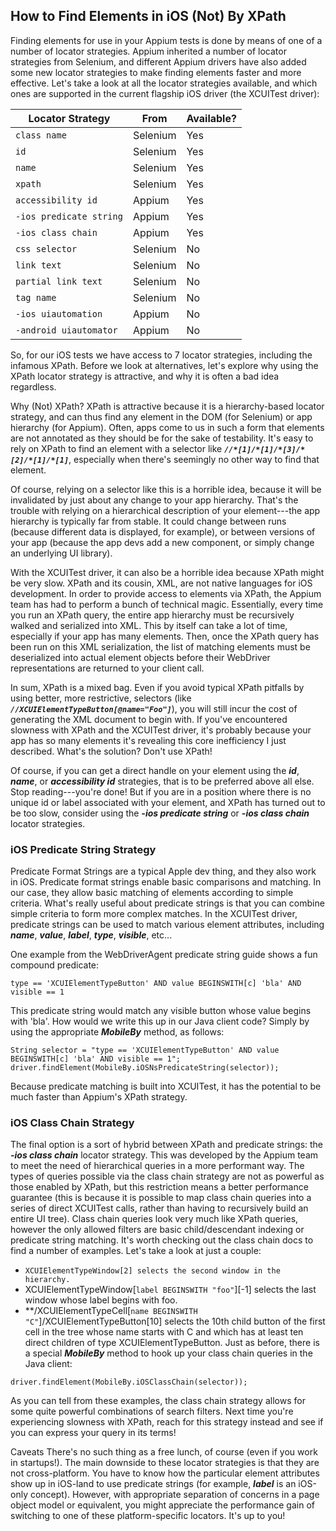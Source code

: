 ## How to Find Elements in iOS (Not) By XPath

Finding elements for use in your Appium tests is done by means of one of a number of locator strategies. Appium inherited a number of locator strategies from Selenium, and different Appium drivers have also added some new locator strategies to make finding elements faster and more effective. Let's take a look at all the locator strategies available, and which ones are supported in the current flagship iOS driver (the XCUITest driver):
<table> 
    <thead> 
        <tr> 
             <th>Locator Strategy</th> 
             <th>From</th> 
             <th>Available?</th> 
        </tr> 
    </thead> 
    <tbody>
        <tr> 
             <td><code>class name</code></td> 
             <td>Selenium</td> 
             <td>Yes</td> 
        </tr> 
        <tr> 
             <td><code>id</code></td> 
             <td>Selenium</td> 
             <td>Yes</td> 
        </tr> 
        <tr> 
             <td><code>name</code></td> 
             <td>Selenium</td> 
             <td>Yes</td> 
        </tr> 
        <tr> 
             <td><code>xpath</code></td> 
             <td>Selenium</td> 
             <td>Yes</td> 
        </tr> 
        <tr> 
             <td><code>accessibility id</code></td> 
             <td>Appium</td> 
             <td>Yes</td> 
        </tr> 
        <tr> 
             <td><code>-ios predicate string</code></td> 
             <td>Appium</td> 
             <td>Yes</td> 
        </tr> 
        <tr> 
             <td><code>-ios class chain</code></td> 
             <td>Appium</td> 
             <td>Yes</td> 
        </tr> 
        <tr> 
             <td><code>css selector</code></td> 
             <td>Selenium</td> 
             <td>No</td> 
        </tr> 
        <tr> 
             <td><code>link text</code></td> 
             <td>Selenium</td> 
             <td>No</td> 
        </tr> 
        <tr> 
             <td><code>partial link text</code></td> 
             <td>Selenium</td> 
             <td>No</td> 
        </tr> 
        <tr> 
             <td><code>tag name</code></td> 
             <td>Selenium</td> 
             <td>No</td> 
        </tr> 
        <tr> 
             <td><code>-ios uiautomation</code></td> 
             <td>Appium</td> 
             <td>No</td> 
        </tr> 
        <tr> 
             <td><code>-android uiautomator</code></td> 
             <td>Appium</td> 
             <td>No</td> 
        </tr> 
    </tbody>
</table>

So, for our iOS tests we have access to 7 locator strategies, including the infamous XPath. Before we look at alternatives, let's explore why using the XPath locator strategy is attractive, and why it is often a bad idea regardless.

Why (Not) XPath?
XPath is attractive because it is a hierarchy-based locator strategy, and can thus find any element in the DOM (for Selenium) or app hierarchy (for Appium). Often, apps come to us in such a form that elements are not annotated as they should be for the sake of testability. It's easy to rely on XPath to find an element with a selector like ***`//*[1]/*[1]/*[3]/*[2]/*[1]/*[1]`***, especially when there's seemingly no other way to find that element.

Of course, relying on a selector like this is a horrible idea, because it will be invalidated by just about any change to your app hierarchy. That's the trouble with relying on a hierarchical description of your element---the app hierarchy is typically far from stable. It could change between runs (because different data is displayed, for example), or between versions of your app (because the app devs add a new component, or simply change an underlying UI library).

With the XCUITest driver, it can also be a horrible idea because XPath might be very slow. XPath and its cousin, XML, are not native languages for iOS development. In order to provide access to elements via XPath, the Appium team has had to perform a bunch of technical magic. Essentially, every time you run an XPath query, the entire app hierarchy must be recursively walked and serialized into XML. This by itself can take a lot of time, especially if your app has many elements. Then, once the XPath query has been run on this XML serialization, the list of matching elements must be deserialized into actual element objects before their WebDriver representations are returned to your client call.

In sum, XPath is a mixed bag. Even if you avoid typical XPath pitfalls by using better, more restrictive, selectors (like ***`//XCUIElementTypeButton[@name="Foo"]`***), you will still incur the cost of generating the XML document to begin with. If you've encountered slowness with XPath and the XCUITest driver, it's probably because your app has so many elements it's revealing this core inefficiency I just described. What's the solution? Don't use XPath!

Of course, if you can get a direct handle on your element using the ***id***, ***name***, or ***accessibility id*** strategies, that is to be preferred above all else. Stop reading---you're done! But if you are in a position where there is no unique id or label associated with your element, and XPath has turned out to be too slow, consider using the ***-ios predicate string*** or ***-ios class chain*** locator strategies.

### iOS Predicate String Strategy
Predicate Format Strings are a typical Apple dev thing, and they also work in iOS. Predicate format strings enable basic comparisons and matching. In our case, they allow basic matching of elements according to simple criteria. What's really useful about predicate strings is that you can combine simple criteria to form more complex matches. In the XCUITest driver, predicate strings can be used to match various element attributes, including ***name***, ***value***, ***label***, ***type***, ***visible***, etc...

One example from the WebDriverAgent predicate string guide shows a fun compound predicate:
```
type == 'XCUIElementTypeButton' AND value BEGINSWITH[c] 'bla' AND visible == 1
```

This predicate string would match any visible button whose value begins with 'bla'. How would we write this up in our Java client code? Simply by using the appropriate ***MobileBy*** method, as follows:
```
String selector = "type == 'XCUIElementTypeButton' AND value BEGINSWITH[c] 'bla' AND visible == 1";
driver.findElement(MobileBy.iOSNsPredicateString(selector));
```

Because predicate matching is built into XCUITest, it has the potential to be much faster than Appium's XPath strategy.

### iOS Class Chain Strategy
The final option is a sort of hybrid between XPath and predicate strings: the ***-ios class chain*** locator strategy. This was developed by the Appium team to meet the need of hierarchical queries in a more performant way. The types of queries possible via the class chain strategy are not as powerful as those enabled by XPath, but this restriction means a better performance guarantee (this is because it is possible to map class chain queries into a series of direct XCUITest calls, rather than having to recursively build an entire UI tree). Class chain queries look very much like XPath queries, however the only allowed filters are basic child/descendant indexing or predicate string matching. It's worth checking out the class chain docs to find a number of examples. Let's take a look at just a couple:

- `XCUIElementTypeWindow[2] selects the second window in the hierarchy.`
- XCUIElementTypeWindow[`label BEGINSWITH "foo"`][-1] selects the last window whose label begins with foo.
- **/XCUIElementTypeCell[`name BEGINSWITH "C"`]/XCUIElementTypeButton[10] selects the 10th child button of the first cell in the tree whose name starts with C and which has at least ten direct children of type XCUIElementTypeButton.
Just as before, there is a special ***MobileBy*** method to hook up your class chain queries in the Java client:
```
driver.findElement(MobileBy.iOSClassChain(selector));
```

As you can tell from these examples, the class chain strategy allows for some quite powerful combinations of search filters. Next time you're experiencing slowness with XPath, reach for this strategy instead and see if you can express your query in its terms!

Caveats
There's no such thing as a free lunch, of course (even if you work in startups!). The main downside to these locator strategies is that they are not cross-platform. You have to know how the particular element attributes show up in iOS-land to use predicate strings (for example, ***label*** is an iOS-only concept). However, with appropriate separation of concerns in a page object model or equivalent, you might appreciate the performance gain of switching to one of these platform-specific locators. It's up to you!
